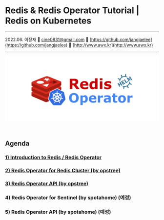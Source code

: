 # Redis & Redis Operator Tutorial | Redis on Kubernetes

---

2022.06. 이장재    📧 cine0831@gmail.com     📂 [https://github.com/jangjaelee](https://github.com/jangjaelee)    📒 [http://www.awx.kr](http://www.awx.kr)

---

![Redis_Operator_wallpaper-01.png](https://raw.githubusercontent.com/jangjaelee/tutorials-redis-operator/main/img/Redis_Operator_wallpaper-01.png)

&nbsp;

## Agenda
### [**1) Introduction to Redis / Redis Operator**](https://github.com/jangjaelee/tutorials-redis-operator/wiki/1\)-Introduction-to-Redis---Redis-Operator)
### [**2) Redis Operator for Redis Cluster (by opstree)**](https://github.com/jangjaelee/tutorials-redis-operator/wiki/2\)-Redis-Operator-for-Redis-Cluster-(by-opstree))
### [**3) Redis Operator API (by opstree)**](https://github.com/jangjaelee/tutorials-redis-operator/wiki/3\)-Redis-Operator-API-(by-opstree))
### **4) Redis Operator for Sentinel (by spotahome)** (예정)
### **5) Redis Operator API (by spotahome)** (예정)
